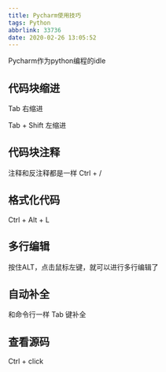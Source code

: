 ```yaml
---
title: Pycharm使用技巧
tags: Python
abbrlink: 33736
date: 2020-02-26 13:05:52
---
```


Pycharm作为python编程的idle

## 代码块缩进

Tab 右缩进

Tab + Shift 左缩进

## 代码块注释

注释和反注释都是一样 Ctrl + /

## 格式化代码

Ctrl + Alt + L

## 多行编辑

按住ALT，点击鼠标左键，就可以进行多行编辑了

## 自动补全

和命令行一样 Tab 键补全

## 查看源码

Ctrl + click